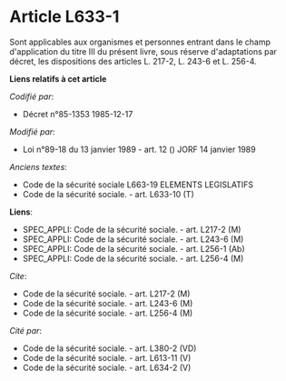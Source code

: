 # Article L633-1

Sont applicables aux organismes et personnes entrant dans le champ d'application du titre III du présent livre, sous réserve
d'adaptations par décret, les dispositions des articles L. 217-2, L. 243-6 et L. 256-4.

**Liens relatifs à cet article**

_Codifié par_:

  - Décret n°85-1353 1985-12-17

_Modifié par_:

  - Loi n°89-18 du 13 janvier 1989 - art. 12 () JORF 14 janvier 1989

_Anciens textes_:

  - Code de la sécurité sociale L663-19 ELEMENTS LEGISLATIFS
  - Code de la sécurité sociale. - art. L633-10 (T)

**Liens**:

  - SPEC_APPLI: Code de la sécurité sociale. - art. L217-2 (M)
  - SPEC_APPLI: Code de la sécurité sociale. - art. L243-6 (M)
  - SPEC_APPLI: Code de la sécurité sociale. - art. L256-1 (Ab)
  - SPEC_APPLI: Code de la sécurité sociale. - art. L256-4 (M)

_Cite_:

  - Code de la sécurité sociale. - art. L217-2 (M)
  - Code de la sécurité sociale. - art. L243-6 (M)
  - Code de la sécurité sociale. - art. L256-4 (M)

_Cité par_:

  - Code de la sécurité sociale. - art. L380-2 (VD)
  - Code de la sécurité sociale. - art. L613-11 (V)
  - Code de la sécurité sociale. - art. L634-2 (V)
